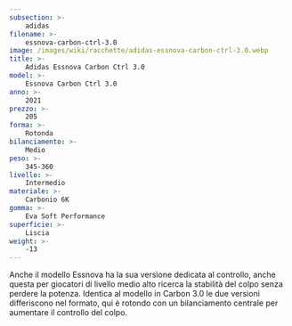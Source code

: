 ```yaml
---
subsection: >-
    adidas
filename: >-
    essnova-carbon-ctrl-3.0
image: /images/wiki/racchette/adidas-essnova-carbon-ctrl-3.0.webp
title: >-
    Adidas Essnova Carbon Ctrl 3.0
model: >-
    Essnova Carbon Ctrl 3.0
anno: >-
    2021
prezzo: >-
    205
forma: >-
    Rotonda
bilanciamento: >-
    Medio
peso: >-
    345-360
livello: >-
    Intermedio
materiale: >-
    Carbonio 6K
gomma: >-
    Eva Soft Performance
superficie: >-
    Liscia
weight: >-
    -13
---
```

Anche il modello Essnova ha la sua versione dedicata al controllo, anche questa per giocatori di livello medio alto ricerca la stabilità del colpo senza perdere la potenza. Identica al modello in Carbon 3.0 le due versioni differiscono nel formato, qui è rotondo con un bilanciamento centrale per aumentare il controllo del colpo.